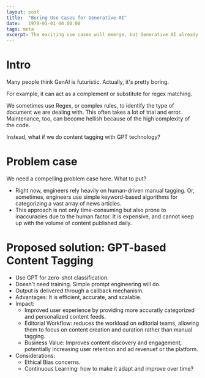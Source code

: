 ```yaml
---
layout: post
title:  "Boring Use Cases for Generative AI"
date:   1970-01-01 00:00:00
tags: meta
excerpt: The exciting use cases will emerge, but Generative AI already fits into existing programming paradigms quite nicely.
---
```


# Intro

Many people think GenAI is futuristic. Actually, it's pretty boring.

For example, it can act as a complement or substitute for regex matching.

We sometimes use Regex, or complex rules, to identify the type of document we are dealing with. This often takes a lot of trial and error. Maintenance, too, can become hellish because of the high complexity of the code.

Instead, what if we do content tagging with GPT technology?

# Problem case

We need a compelling problem case here. What to put?

- Right now, engineers rely heavily on human-driven manual tagging. Or, sometimes, engineers use simple keyword-based algorithms for categorizing a vast array of news articles.
- This approach is not only time-consuming but also prone to inaccuracies due to the human factor. It is expensive, and cannot keep up with the volume of content published daily.

# Proposed solution: GPT-based Content Tagging

- Use GPT for zero-shot classification. 
- Doesn't need training. Simple prompt engineering will do.
- Output is delivered through a callback mechanism.
- Advantages: It is efficient, accurate, and scalable.
- Impact: 
  - Improved user experience by providing more accuratly categorized and personalized content feeds.
  - Editorial Workflow: reduces the workload on editorial teams, allowing them to focus on content creation and curation rather than manual tagging.
  - Business Value: Improves content discovery and engagement, potentially increasing user retention and ad revenuef or the platform.
- Considerations:
  - Ethical Bias concerns.
  - Continuous Learning: how to make it adapt and improve over time?
